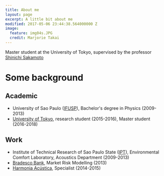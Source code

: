 ```yaml
---
title: About me
layout: page
excerpt: A little bit about me
modified: 2017-05-06 23:44:38.564000000 Z
image:
  feature: img04s.JPG
  credit: Marjorie Takai
---
```


Master student at the University of Tokyo, supervised by the professor [Shinichi Sakamoto](http://www.acoust.iis.u-tokyo.ac.jp/index_eng.htm)

# Some background
##  Academic
- University of Sao Paulo ([IFUSP](http://portal.if.usp.br/ifusp/en/welcome-ifusp)), Bachelor's degree in Physics (2009-2013)
- [University of Tokyo](http://www.u-tokyo.ac.jp/en/), research student (2015-2016), Master student   (2016-2018)

## Work
- Institute of Technical Research of Sao Paulo State ([IPT](http://www.ipt.br/EN)), Environmental Comfort Laboratory, Acoustics Department (2009-2013)
- [Bradesco Bank](https://banco.bradesco/html/classic/index.shtm), Market Risk Modelling (2013)
- [Harmonia Acústica](http://www.harmoniaacustica.com.br/), Specialist (2014-2015)
